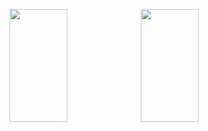 <p align="center>
    [![GitHub Streak](https://github-readme-streak-stats.herokuapp.com/?user=surajshende247)](https://git.io/streak-stats)
</p>

<p align="center">
<img height="200rem" src="https://github-readme-stats.vercel.app/api?username=surajshende247&show_icons=true&&count_private=true&include_all_commits=true" width="45%"/>

<img height="200rem" src="https://github-readme-stats.vercel.app/api/top-langs/?username=surajshende247&layout=compact&hide=Jupyter%20NoteBook" width="45%" />


</p>
